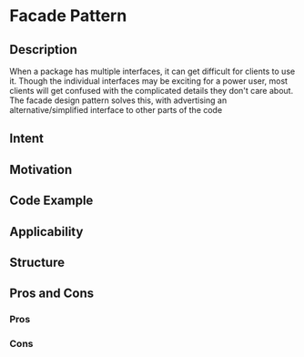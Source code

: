 # Facade Pattern

## Description
When a package has multiple interfaces, it can get difficult for clients to use it.
Though the individual interfaces may be exciting for a power user, most clients will get confused with the complicated details they don't care about.
The facade design pattern solves this, with advertising an alternative/simplified interface to other parts of the code
## Intent

## Motivation


## Code Example

## Applicability


## Structure



## Pros and Cons

### Pros

### Cons